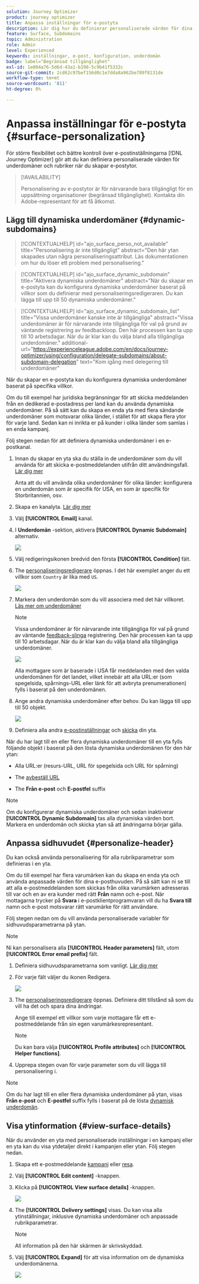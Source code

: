 ```yaml
---
solution: Journey Optimizer
product: journey optimizer
title: Anpassa inställningar för e-postyta
description: Lär dig hur du definierar personaliserade värden för dina inställningar på e-postkanalens ytnivå
feature: Surface, Subdomains
topic: Administration
role: Admin
level: Experienced
keywords: inställningar, e-post, konfiguration, underdomän
badge: label="Begränsad tillgänglighet"
exl-id: 1e004a76-5d6d-43a1-b198-5c9b41f5332c
source-git-commit: 2cd62c97bef156d0c1e7dda8a962be789f8131de
workflow-type: tm+mt
source-wordcount: '811'
ht-degree: 0%

---
```


# Anpassa inställningar för e-postyta {#surface-personalization}

För större flexibilitet och bättre kontroll över e-postinställningarna [!DNL Journey Optimizer] gör att du kan definiera personaliserade värden för underdomäner och rubriker<!--and URL tracking parameters--> när du skapar e-postytor.

>[!AVAILABILITY]
>
>Personalisering av e-postytor är för närvarande bara tillgängligt för en uppsättning organisationer (begränsad tillgänglighet). Kontakta din Adobe-representant för att få åtkomst.

## Lägg till dynamiska underdomäner {#dynamic-subdomains}

>[!CONTEXTUALHELP]
>id="ajo_surface_perso_not_available"
>title="Personalisering är inte tillgängligt"
>abstract="Den här ytan skapades utan några personaliseringsattribut. Läs dokumentationen om hur du löser ett problem med personalisering."

>[!CONTEXTUALHELP]
>id="ajo_surface_dynamic_subdomain"
>title="Aktivera dynamiska underdomäner"
>abstract="När du skapar en e-postyta kan du konfigurera dynamiska underdomäner baserat på villkor som du definierar med personaliseringsredigeraren. Du kan lägga till upp till 50 dynamiska underdomäner."

>[!CONTEXTUALHELP]
>id="ajo_surface_dynamic_subdomain_list"
>title="Vissa underdomäner kanske inte är tillgängliga"
>abstract="Vissa underdomäner är för närvarande inte tillgängliga för val på grund av väntande registrering av feedbackloop. Den här processen kan ta upp till 10 arbetsdagar. När du är klar kan du välja bland alla tillgängliga underdomäner."
>additional-url="https://experienceleague.adobe.com/en/docs/journey-optimizer/using/configuration/delegate-subdomains/about-subdomain-delegation" text="Kom igång med delegering till underdomäner"

När du skapar en e-postyta kan du konfigurera dynamiska underdomäner baserat på specifika villkor.

Om du till exempel har juridiska begränsningar för att skicka meddelanden från en dedikerad e-postadress per land kan du använda dynamiska underdomäner. På så sätt kan du skapa en enda yta med flera sändande underdomäner som motsvarar olika länder, i stället för att skapa flera ytor för varje land. Sedan kan ni inrikta er på kunder i olika länder som samlas i en enda kampanj.

Följ stegen nedan för att definiera dynamiska underdomäner i en e-postkanal.

1. Innan du skapar en yta ska du ställa in de underdomäner som du vill använda för att skicka e-postmeddelanden utifrån ditt användningsfall. [Lär dig mer](../configuration/about-subdomain-delegation.md)

   Anta att du vill använda olika underdomäner för olika länder: konfigurera en underdomän som är specifik för USA, en som är specifik för Storbritannien, osv.

1. Skapa en kanalyta. [Lär dig mer](../configuration/channel-surfaces.md)

1. Välj **[!UICONTROL Email]** kanal.

1. I **Underdomän** -sektion, aktivera **[!UICONTROL Dynamic Subdomain]** alternativ.

   ![](assets/surface-email-dynamic-subdomain.png)

1. Välj redigeringsikonen bredvid den första **[!UICONTROL Condition]** fält.

1. The [personaliseringsredigerare](../personalization/personalization-build-expressions.md) öppnas. I det här exemplet anger du ett villkor som `Country` är lika med `US`.

   ![](assets/surface-email-edit-condition.png)

1. Markera den underdomän som du vill associera med det här villkoret. [Läs mer om underdomäner](../configuration/about-subdomain-delegation.md)

   >[!NOTE]
   >
   >Vissa underdomäner är för närvarande inte tillgängliga för val på grund av väntande [feedback-slinga](../reports/deliverability.md#feedback-loops) registrering. Den här processen kan ta upp till 10 arbetsdagar. När du är klar kan du välja bland alla tillgängliga underdomäner. <!--where FL registration happens? is it when delegating a subdomain and you're awaiting from subdomain validation? or is it on ISP side only?-->

   ![](assets/surface-email-select-subdomain.png)

   Alla mottagare som är baserade i USA får meddelanden med den valda underdomänen för det landet, vilket innebär att alla URL:er (som spegelsida, spårnings-URL eller länk för att avbryta prenumerationen) fylls i baserat på den underdomänen.

1. Ange andra dynamiska underdomäner efter behov. Du kan lägga till upp till 50 objekt.

   ![](assets/surface-email-add-dynamic-subdomain.png)

   <!--Select the [IP pool](../configuration/ip-pools.md) to associate with the surface. [Learn more](email-settings.md#subdomains-and-ip-pools)-->

1. Definiera alla andra [e-postinställningar](email-settings.md) och [skicka](../configuration/channel-surfaces.md#create-channel-surface) din yta.

När du har lagt till en eller flera dynamiska underdomäner till en yta fylls följande objekt i baserat på den lösta dynamiska underdomänen för den här ytan:

* Alla URL:er (resurs-URL, URL för spegelsida och URL för spårning)

* The [avbeställ URL](email-settings.md#list-unsubscribe)

* The **Från e-post** och **E-postfel** suffix

>[!NOTE]
>
>Om du konfigurerar dynamiska underdomäner och sedan inaktiverar **[!UICONTROL Dynamic Subdomain]** tas alla dynamiska värden bort. Markera en underdomän och skicka ytan så att ändringarna börjar gälla.

## Anpassa sidhuvudet {#personalize-header}

Du kan också använda personalisering för alla rubrikparametrar som definieras i en yta.

Om du till exempel har flera varumärken kan du skapa en enda yta och använda anpassade värden för dina e-posthuvuden. På så sätt kan ni se till att alla e-postmeddelanden som skickas från olika varumärken adresseras till var och en av era kunder med rätt **Från** namn och e-post. När mottagarna trycker på **Svara** i e-postklientprogramvaran vill du ha **Svara till** namn och e-post motsvarar rätt varumärke för rätt användare.

Följ stegen nedan om du vill använda personaliserade variabler för sidhuvudsparametrarna på ytan.

>[!NOTE]
>
>Ni kan personalisera alla **[!UICONTROL Header parameters]** fält, utom **[!UICONTROL Error email prefix]** fält.


1. Definiera sidhuvudsparametrarna som vanligt. [Lär dig mer](email-settings.md#email-header)

1. För varje fält väljer du ikonen Redigera.

   ![](assets/surface-email-personalize-header.png)

1. The [personaliseringsredigerare](../personalization/personalization-build-expressions.md) öppnas. Definiera ditt tillstånd så som du vill ha det och spara dina ändringar.

   Ange till exempel ett villkor som varje mottagare får ett e-postmeddelande från sin egen varumärkesrepresentant.

   >[!NOTE]
   >
   >Du kan bara välja **[!UICONTROL Profile attributes]** och **[!UICONTROL Helper functions]**.

1. Upprepa stegen ovan för varje parameter som du vill lägga till personalisering i.

>[!NOTE]
>
>Om du har lagt till en eller flera dynamiska underdomäner på ytan, visas **Från e-post** och **E-postfel** suffix fylls i baserat på de lösta [dynamisk underdomän](#dynamic-subdomains).

<!--
## Use personalized URL tracking {#personalize-url-tracking}

To use personalized URL tracking prameters, follow the steps below.

1. Select the profile attribute of your choice from the personalization editor.

1. Repeat the steps above for each tracking parameter you want to personalize.

Now when the email is sent out, this parameter will be automatically appended to the end of the URL. You can then capture this parameter in web analytics tools or in performance reports.
-->

## Visa ytinformation {#view-surface-details}

När du använder en yta med personaliserade inställningar i en kampanj eller en yta kan du visa ytdetaljer direkt i kampanjen eller ytan. Följ stegen nedan.

1. Skapa ett e-postmeddelande [kampanj](../campaigns/create-campaign.md) eller [resa](../building-journeys/journey-gs.md).

1. Välj **[!UICONTROL Edit content]** -knappen.

1. Klicka på **[!UICONTROL View surface details]** -knappen.

   ![](assets/campaign-view-surface-details.png)

1. The **[!UICONTROL Delivery settings]** visas. Du kan visa alla ytinställningar, inklusive dynamiska underdomäner och anpassade rubrikparametrar.

   >[!NOTE]
   >
   >All information på den här skärmen är skrivskyddad.

1. Välj **[!UICONTROL Expand]** för att visa information om de dynamiska underdomänerna.

   ![](assets/campaign-delivery-settings-subdomain-expand.png)
